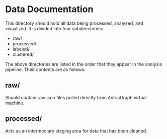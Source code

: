 # Data Documentation

This directory should hold all data being processed, analyzed, and visualized.
It is divided into four subdirectories: 
* raw/
* processed/
* labeled/
* clustered/

The above directories are listed in the order that they appear in the analysis pipeline.
Their contents are as follows:

## raw/
Should contain raw json files pulled directly from AstriaGraph virtual machine.

## processed/
Acts as an intermediary staging area for data that has been cleaned.

